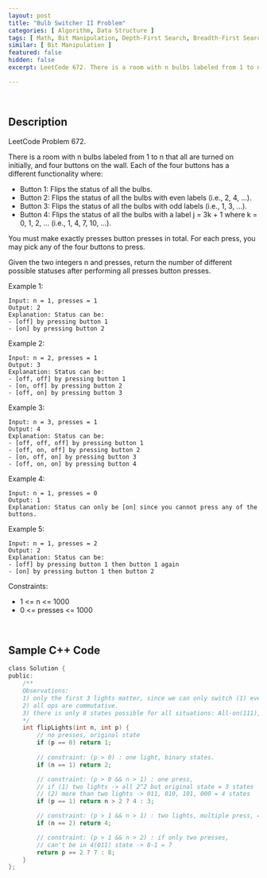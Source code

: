 ```yaml
---
layout: post
title: "Bulb Switcher II Problem"
categories: [ Algorithm, Data Structure ]
tags: [ Math, Bit Manipulation, Depth-First Search, Breadth-First Search ]
similar: [ Bit Manipulation ]
featured: false
hidden: false
excerpt: LeetCode 672. There is a room with n bulbs labeled from 1 to n that all are turned on initially, and four buttons on the wall. 

---
```


<br />

## Description

LeetCode Problem 672.

There is a room with n bulbs labeled from 1 to n that all are turned on initially, and four buttons on the wall. Each of the four buttons has a different functionality where:
* Button 1: Flips the status of all the bulbs.
* Button 2: Flips the status of all the bulbs with even labels (i.e., 2, 4, ...).
* Button 3: Flips the status of all the bulbs with odd labels (i.e., 1, 3, ...).
* Button 4: Flips the status of all the bulbs with a label j = 3k + 1 where k = 0, 1, 2, ... (i.e., 1, 4, 7, 10, ...).

You must make exactly presses button presses in total. For each press, you may pick any of the four buttons to press.

Given the two integers n and presses, return the number of different possible statuses after performing all presses button presses.

Example 1:
```
Input: n = 1, presses = 1
Output: 2
Explanation: Status can be:
- [off] by pressing button 1
- [on] by pressing button 2
```

Example 2:
```
Input: n = 2, presses = 1
Output: 3
Explanation: Status can be:
- [off, off] by pressing button 1
- [on, off] by pressing button 2
- [off, on] by pressing button 3
```

Example 3:
```
Input: n = 3, presses = 1
Output: 4
Explanation: Status can be:
- [off, off, off] by pressing button 1
- [off, on, off] by pressing button 2
- [on, off, on] by pressing button 3
- [off, on, on] by pressing button 4
```

Example 4:
```
Input: n = 1, presses = 0
Output: 1
Explanation: Status can only be [on] since you cannot press any of the buttons.
```

Example 5:
```
Input: n = 1, presses = 2
Output: 2
Explanation: Status can be:
- [off] by pressing button 1 then button 1 again
- [on] by pressing button 1 then button 2
```

Constraints:
* 1 <= n <= 1000
* 0 <= presses <= 1000

<br />

## Sample C++ Code


```c
class Solution {
public:
    /**
    Observations:
    1) only the first 3 lights matter, since we can only switch (1) even (2) odd (3) (x = 1 MOD 3) lights
    2) all ops are commutative.
    3) there is only 8 states possible for all situations: All-on(111), 1(000), 2(010), 3(101), 4(011), 41(100), 42(110), 43(001)
    */
    int flipLights(int n, int p) {
    	// no presses, original state
        if (p == 0) return 1; 
        
        // constraint: (p > 0) : one light, binary states.
        if (n == 1) return 2; 

        // constraint: (p > 0 && n > 1) : one press, 
        // if (1) two lights -> all 2^2 but original state = 3 states 
        // (2) more than two lights -> 011, 010, 101, 000 = 4 states
        if (p == 1) return n > 2 ? 4 : 3; 

        // constraint: (p > 1 && n > 1) : two lights, multiple press, 4 states.
        if (n == 2) return 4; 

        // constraint: (p > 1 && n > 2) : if only two presses, 
        // can't be in 4(011) state -> 8-1 = 7
        return p == 2 ? 7 : 8; 
    }
};


```


